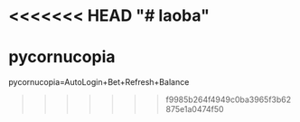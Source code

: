 <<<<<<< HEAD
"# laoba" 
=======
# pycornucopia
pycornucopia=AutoLogin+Bet+Refresh+Balance
>>>>>>> f9985b264f4949c0ba3965f3b62875e1a0474f50
